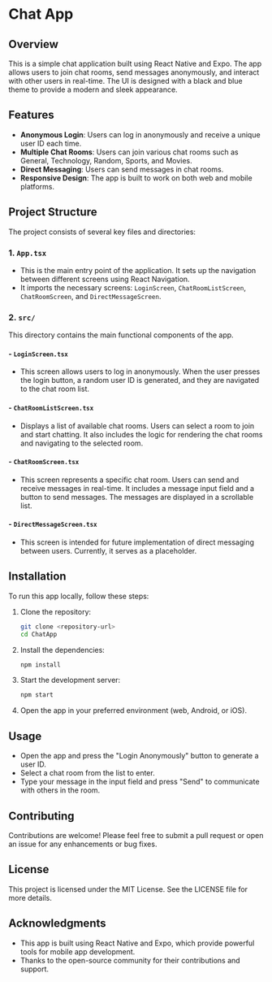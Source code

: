 # Chat App

## Overview
This is a simple chat application built using React Native and Expo. The app allows users to join chat rooms, send messages anonymously, and interact with other users in real-time. The UI is designed with a black and blue theme to provide a modern and sleek appearance.

## Features
- **Anonymous Login**: Users can log in anonymously and receive a unique user ID each time.
- **Multiple Chat Rooms**: Users can join various chat rooms such as General, Technology, Random, Sports, and Movies.
- **Direct Messaging**: Users can send messages in chat rooms.
- **Responsive Design**: The app is built to work on both web and mobile platforms.

## Project Structure
The project consists of several key files and directories:

### 1. `App.tsx`
- This is the main entry point of the application. It sets up the navigation between different screens using React Navigation.
- It imports the necessary screens: `LoginScreen`, `ChatRoomListScreen`, `ChatRoomScreen`, and `DirectMessageScreen`.

### 2. `src/`
This directory contains the main functional components of the app.

#### - `LoginScreen.tsx`
- This screen allows users to log in anonymously. When the user presses the login button, a random user ID is generated, and they are navigated to the chat room list.

#### - `ChatRoomListScreen.tsx`
- Displays a list of available chat rooms. Users can select a room to join and start chatting. It also includes the logic for rendering the chat rooms and navigating to the selected room.

#### - `ChatRoomScreen.tsx`
- This screen represents a specific chat room. Users can send and receive messages in real-time. It includes a message input field and a button to send messages. The messages are displayed in a scrollable list.

#### - `DirectMessageScreen.tsx`
- This screen is intended for future implementation of direct messaging between users. Currently, it serves as a placeholder.

## Installation
To run this app locally, follow these steps:
1. Clone the repository:
   ```bash
   git clone <repository-url>
   cd ChatApp
   ```
2. Install the dependencies:
   ```bash
   npm install
   ```
3. Start the development server:
   ```bash
   npm start
   ```
4. Open the app in your preferred environment (web, Android, or iOS).

## Usage
- Open the app and press the "Login Anonymously" button to generate a user ID.
- Select a chat room from the list to enter.
- Type your message in the input field and press "Send" to communicate with others in the room.

## Contributing
Contributions are welcome! Please feel free to submit a pull request or open an issue for any enhancements or bug fixes.

## License
This project is licensed under the MIT License. See the LICENSE file for more details.

## Acknowledgments
- This app is built using React Native and Expo, which provide powerful tools for mobile app development.
- Thanks to the open-source community for their contributions and support.
